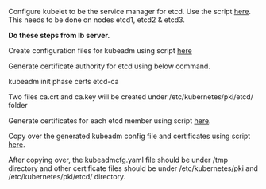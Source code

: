 Configure kubelet to be the service manager for etcd. Use the script [here](https://github.com/shyamsundart14/kubernetes-lab/blob/main/scripts/etcd-config.sh). This needs to be done on nodes etcd1, etcd2 & etcd3.

**Do these steps from lb server.**

Create configuration files for kubeadm using script [here](https://github.com/shyamsundart14/kubernetes-lab/blob/main/scripts/kubeadm-config.sh)

Generate certificate authority for etcd using below command.

kubeadm init phase certs etcd-ca

Two files ca.crt and ca.key will be created under /etc/kubernetes/pki/etcd/ folder

Generate certificates for each etcd member using script [here](https://github.com/shyamsundart14/kubernetes-lab/blob/main/scripts/generate_certs.sh).

Copy over the generated kubeadm config file and certificates using script [here](https://github.com/shyamsundart14/kubernetes-lab/blob/main/scripts/copy_certs.sh).

After copying over, the kubeadmcfg.yaml file should be under /tmp directory and other certificate files should be under /etc/kubernetes/pki and /etc/kubernetes/pki/etcd/ directory.

